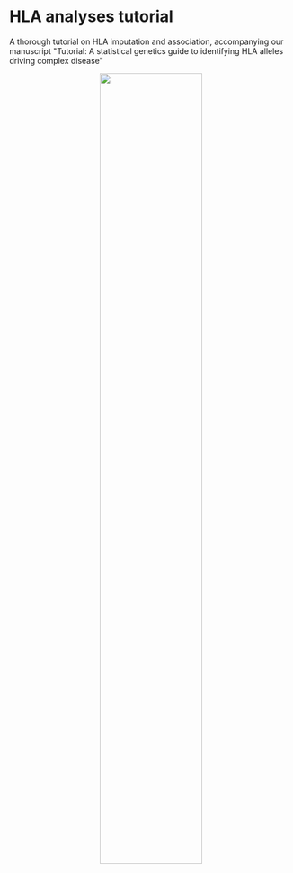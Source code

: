 # HLA analyses tutorial
A thorough tutorial on HLA imputation and association, accompanying our manuscript "Tutorial: A statistical genetics guide to identifying HLA alleles driving complex disease"

<div align="center">
<img src="https://raw.githubusercontent.com/immunogenomics/HLA_analyses_tutorial/images/for_web_Overview_v4.png" width=60%>
</div>
